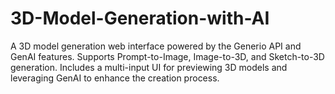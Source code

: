 # 3D-Model-Generation-with-AI
A 3D model generation web interface powered by the Generio API and GenAI features. Supports Prompt-to-Image, Image-to-3D, and Sketch-to-3D generation. Includes a multi-input UI for previewing 3D models and leveraging GenAI to enhance the creation process.

